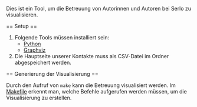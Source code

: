 Dies ist ein Tool, um die Betreuung von Autorinnen und Autoren bei Serlo zu visualisieren.

== Setup ==

1. Folgende Tools müssen installiert sein:
    * [Python](https://www.python.org/)
    * [Graphviz](https://graphviz.org/)
2. Die Hauptseite unserer Kontakte muss als CSV-Datei im Ordner abgespeichert werden.

== Generierung der Visualisierung ==

Durch den Aufruf von `make` kann die Betreuung visualisiert werden. Im [Makefile](Makefile) erkennt man, welche Befehle aufgerufen werden müssen, um die Visualisierung zu erstellen.

